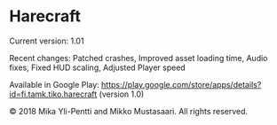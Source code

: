# Harecraft
Current version: 1.01

Recent changes: Patched crashes, Improved asset loading time, Audio fixes, Fixed HUD scaling, Adjusted Player speed

Available in Google Play: https://play.google.com/store/apps/details?id=fi.tamk.tiko.harecraft (version 1.0)

© 2018 Mika Yli-Pentti and Mikko Mustasaari. All rights reserved.
